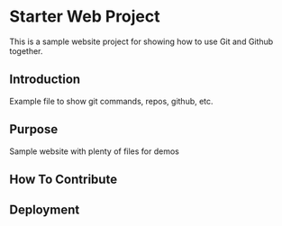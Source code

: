 # Starter Web Project

This is a sample website project for showing how to use Git and Github together.

## Introduction

Example file to show git commands, repos, github, etc.

## Purpose

Sample website with plenty of files for demos

## How To Contribute

## Deployment